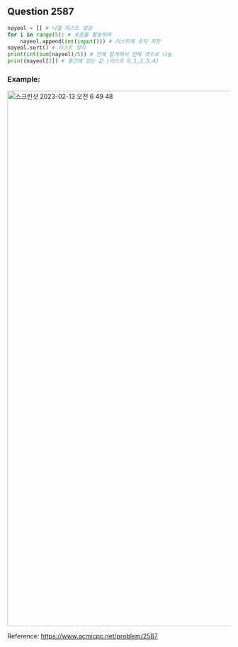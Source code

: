 ## Question 2587


```python 3
nayeol = [] # 나열 리스트 생성
for i in range(5): # 포문을 활용하여
    nayeol.append(int(input())) # 리스트에 숫자 저장
nayeol.sort() # 리스트 정리
print(int(sum(nayeol)/5)) # 전체 합계에서 전체 갯수로 나눔
print(nayeol[2]) # 중간에 있는 값 (리스트 0,1,2,3,4)

```


### Example:
<img width="1206" alt="스크린샷 2023-02-13 오전 6 49 48" src="https://user-images.githubusercontent.com/107760647/218339268-d30d5f0f-82f8-47b8-b4a7-9382cedb2830.png">


Reference:
https://www.acmicpc.net/problem/2587
